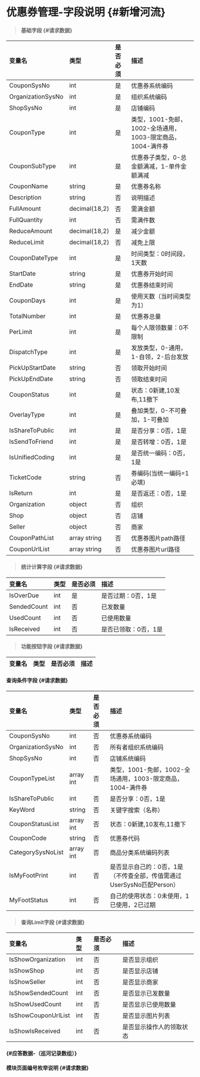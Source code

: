 # 优惠券管理-字段说明 {#新增河流}

> #### 基础字段 {#请求数据}

| 变量名 | 类型 | 是否必须 | 描述 |
| :--- | :--- | :--- | :--- |
| CouponSysNo | int | 是 | 优惠券系统编码 |
| OrganizationSysNo | int | 是 | 组织系统编码 |
| ShopSysNo | int | 是 | 店铺编码 |
| CouponType | int | 是 | 类型，1001-免邮，1002-全场通用，1003-限定商品，1004-满件券 |
| CouponSubType | int | 是 | 优惠券子类型，0-总金额满减，1-单件金额满减 |
| CouponName | string | 是 | 优惠券名称 |
| Description | string | 否 | 说明描述 |
| FullAmount | decimal\(18,2\) | 否 | 需满金额 |
| FullQuantity | int | 否 | 需满件数 |
| ReduceAmount | decimal\(18,2\) | 是 | 减少金额 |
| ReduceLimit | decimal\(18,2\) | 否 | 减免上限 |
| CouponDateType | int | 是 | 时间类型：0时间段，1天数 |
| StartDate | string | 是 | 优惠券开始时间 |
| EndDate | string | 是 | 优惠券结束时间 |
| CouponDays | int | 是 | 使用天数（当时间类型为1） |
| TotalNumber | int | 是 | 优惠券总量 |
| PerLimit | int | 是 | 每个人限领数量：0不限制 |
| DispatchType | int | 是 | 发放类型，0-通用，1-自领，2-后台发放 |
| PickUpStartDate | string | 否 | 领取开始时间 |
| PickUpEndDate | string | 否 | 领取结束时间 |
| CouponStatus | int | 是 | 状态：0新建,10发布,11撤下 |
| OverlayType | int | 是 | 叠加类型，0-不可叠加，1-可叠加 |
| IsShareToPublic | int | 是 | 是否分享：0否，1是 |
| IsSendToFriend | int | 是 | 是否转增：0否，1是 |
| IsUnifiedCoding | int | 是 | 是否统一编码：0否，1是 |
| TicketCode | string | 否 | 券编码\(当统一编码=1必填\) |
| IsReturn | int | 是 | 是否返还：0否，1是 |
| Organization | object | 否 | 组织 |
| Shop | object | 否 | 店铺 |
| Seller | object | 否 | 商家 |
| CouponPathList | array string | 否 | 优惠券图片path路径 |
| CouponUrlList | array string | 否 | 优惠券图片url路径 |

> #### 统计计算字段 {#请求数据}

| 变量名 | 类型 | 是否必须 | 描述 |
| :--- | :--- | :--- | :--- |
| IsOverDue | int | 是 | 是否过期：0否，1是 |
| SendedCount | int | 否 | 已发数量 |
| UsedCount | int | 否 | 已使用数量 |
| IsReceived | int | 否 | 是否已领取：0否，1是 |

> #### 功能按钮字段 {#请求数据}

| 变量名 | 类型 | 是否必须 | 描述 |
| :--- | :--- | :--- | :--- |


#### 查询条件字段 {#请求数据}

| 变量名 | 类型 | 是否必须 | 描述 |
| :--- | :--- | :--- | :--- |
| CouponSysNo | int | 否 | 优惠券系统编码 |
| OrganizationSysNo | int | 否 | 所有者组织系统编码 |
| ShopSysNo | int | 否 | 店铺系统编码 |
| CouponTypeList | array int | 否 | 类型，1001-免邮，1002-全场通用，1003-限定商品，1004-满件券 |
| IsShareToPublic | int | 否 | 是否分享：0否，1是 |
| KeyWord | string | 否 | 关键字搜索（名称） |
| CouponStatusList | array int | 否 | 状态：0新建,10发布,11撤下 |
| CouponCode | string | 否 | 优惠券代码 |
| CategorySysNoList | array int | 否 | 商品分类系统编码列表 |
| IsMyFootPrint | int | 否 | 是否显示自己的：0否，1是（不传查全部，传值需通过UserSysNo匹配Person） |
| MyFootStatus | int | 否 | 自己的使用状态：0未使用，1已使用，2已过期 |

> #### 查询Limit字段 {#请求数据}

| 变量名 | 类型 | 是否必须 | 描述 |
| :--- | :--- | :--- | :--- |
| IsShowOrganization | int | 否 | 是否显示组织 |
| IsShowShop | int | 否 | 是否显示店铺 |
| IsShowSeller | int | 否 | 是否显示商家 |
| IsShowSendedCount | int | 否 | 是否显示已发数量 |
| IsShowUsedCount | int | 否 | 是否显示已使用数量 |
| IsShowCouponUrlList | int | 否 | 是否显示图片列表 |
| IsShowIsReceived | int | 否 | 是否显示操作人的领取状态 |

####  {#应答数据-（巡河记录数组）}

#### 模块页面编号枚举说明 {#请求数据}



